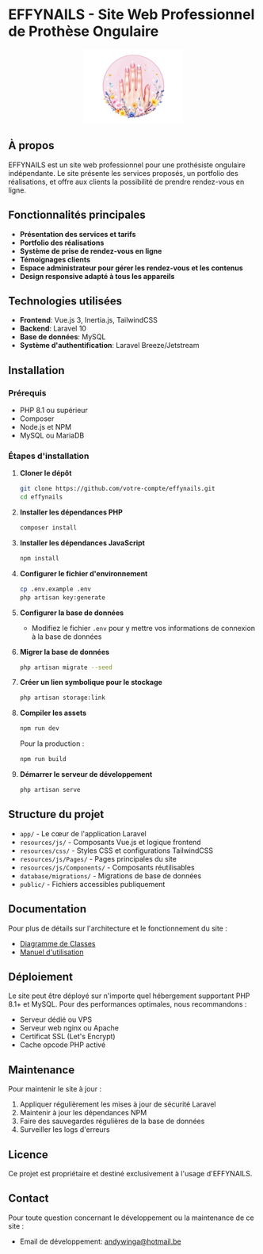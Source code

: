 # EFFYNAILS - Site Web Professionnel de Prothèse Ongulaire

<p align="center">
  <img src="public/images/logo.webp" alt="Logo de EFFYNAILS" width="200">
</p>

## À propos

EFFYNAILS est un site web professionnel pour une prothésiste ongulaire indépendante. Le site présente les services proposés, un portfolio des réalisations, et offre aux clients la possibilité de prendre rendez-vous en ligne.

## Fonctionnalités principales

- **Présentation des services et tarifs**
- **Portfolio des réalisations**
- **Système de prise de rendez-vous en ligne**
- **Témoignages clients**
- **Espace administrateur pour gérer les rendez-vous et les contenus**
- **Design responsive adapté à tous les appareils**

## Technologies utilisées

- **Frontend**: Vue.js 3, Inertia.js, TailwindCSS
- **Backend**: Laravel 10
- **Base de données**: MySQL
- **Système d'authentification**: Laravel Breeze/Jetstream

## Installation

### Prérequis

- PHP 8.1 ou supérieur
- Composer
- Node.js et NPM
- MySQL ou MariaDB

### Étapes d'installation

1. **Cloner le dépôt**
   ```bash
   git clone https://github.com/votre-compte/effynails.git
   cd effynails
   ```

2. **Installer les dépendances PHP**
   ```bash
   composer install
   ```

3. **Installer les dépendances JavaScript**
   ```bash
   npm install
   ```

4. **Configurer le fichier d'environnement**
   ```bash
   cp .env.example .env
   php artisan key:generate
   ```

5. **Configurer la base de données**
   - Modifiez le fichier `.env` pour y mettre vos informations de connexion à la base de données

6. **Migrer la base de données**
   ```bash
   php artisan migrate --seed
   ```

7. **Créer un lien symbolique pour le stockage**
   ```bash
   php artisan storage:link
   ```

8. **Compiler les assets**
   ```bash
   npm run dev
   ```
   
   Pour la production :
   ```bash
   npm run build
   ```

9. **Démarrer le serveur de développement**
   ```bash
   php artisan serve
   ```

## Structure du projet

- `app/` - Le cœur de l'application Laravel
- `resources/js/` - Composants Vue.js et logique frontend
- `resources/css/` - Styles CSS et configurations TailwindCSS
- `resources/js/Pages/` - Pages principales du site
- `resources/js/Components/` - Composants réutilisables
- `database/migrations/` - Migrations de base de données
- `public/` - Fichiers accessibles publiquement

## Documentation

Pour plus de détails sur l'architecture et le fonctionnement du site :

- [Diagramme de Classes](docs/DiagrammeClasses.md)
- [Manuel d'utilisation](docs/ManuelUtilisation.md)

## Déploiement

Le site peut être déployé sur n'importe quel hébergement supportant PHP 8.1+ et MySQL. Pour des performances optimales, nous recommandons :

- Serveur dédié ou VPS
- Serveur web nginx ou Apache
- Certificat SSL (Let's Encrypt)
- Cache opcode PHP activé

## Maintenance

Pour maintenir le site à jour :

1. Appliquer régulièrement les mises à jour de sécurité Laravel
2. Maintenir à jour les dépendances NPM
3. Faire des sauvegardes régulières de la base de données
4. Surveiller les logs d'erreurs

## Licence

Ce projet est propriétaire et destiné exclusivement à l'usage d'EFFYNAILS.

## Contact

Pour toute question concernant le développement ou la maintenance de ce site :
- Email de développement: andywinga@hotmail.be
